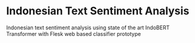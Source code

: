 # Indonesian Text Sentiment Analysis
Indonesian text sentiment analysis using state of the art IndoBERT Transformer with Flesk web based classifier prototype
